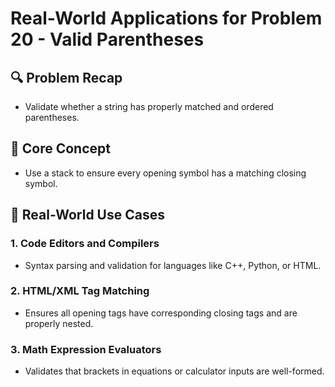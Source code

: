 # Real-World Applications for Problem 20 - Valid Parentheses

## 🔍 Problem Recap
- Validate whether a string has properly matched and ordered parentheses.

## 🧠 Core Concept
- Use a stack to ensure every opening symbol has a matching closing symbol.

## 🏢 Real-World Use Cases

### 1. **Code Editors and Compilers**
- Syntax parsing and validation for languages like C++, Python, or HTML.

### 2. **HTML/XML Tag Matching**
- Ensures all opening tags have corresponding closing tags and are properly nested.

### 3. **Math Expression Evaluators**
- Validates that brackets in equations or calculator inputs are well-formed.
